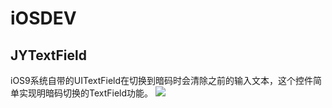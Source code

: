# iOSDEV

## JYTextField
iOS9系统自带的UITextField在切换到暗码时会清除之前的输入文本，这个控件简单实现明暗码切换的TextField功能。
![](https://Footmark.FM/wp-content/uploads/2016/10/160609021.gif)


